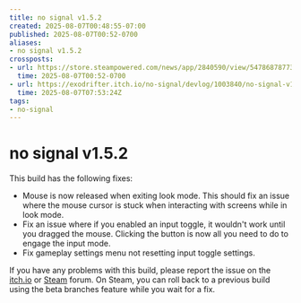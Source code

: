 ```yaml
---
title: no signal v1.5.2
created: 2025-08-07T00:48:55-07:00
published: 2025-08-07T00:52-0700
aliases:
- no signal v1.5.2
crossposts:
- url: https://store.steampowered.com/news/app/2840590/view/547868787733430589
  time: 2025-08-07T00:52-0700
- url: https://exodrifter.itch.io/no-signal/devlog/1003840/no-signal-v152
  time: 2025-08-07T07:53:24Z
tags:
- no-signal
---
```


# no signal v1.5.2

This build has the following fixes:

- Mouse is now released when exiting look mode. This should fix an issue where the mouse cursor is stuck when interacting with screens while in look mode.
- Fix an issue where if you enabled an input toggle, it wouldn't work until you dragged the mouse. Clicking the button is now all you need to do to engage the input mode.
- Fix gameplay settings menu not resetting input toggle settings.

If you have any problems with this build, please report the issue on the [itch.io](https://exodrifter.itch.io/no-signal/community) or [Steam](https://steamcommunity.com/app/2840590/discussions/) forum. On Steam, you can roll back to a previous build using the beta branches feature while you wait for a fix.
